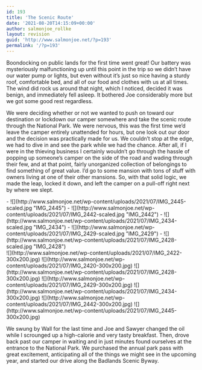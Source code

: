 ```yaml
---
id: 193
title: 'The Scenic Route'
date: '2021-08-20T14:15:09+00:00'
author: salmonjoe_rollke
layout: revision
guid: 'http://www.salmonjoe.net/?p=193'
permalink: '/?p=193'
---
```


<div class="boldgrid-section"><div class="container"><div class="row"><div class="col-md-12 col-xs-12 col-sm-12">Boondocking on public lands for the first time went great! Our battery was mysteriously malfunctioning up until this point in the trip so we didn’t have our water pump or lights, but even without it’s just so nice having a sturdy roof, comfortable bed, and all of our food and clothes with us at all times. The wind did rock us around that night, which I noticed, decided it was benign, and immediately fell asleep. It bothered Joe considerably more but we got some good rest regardless.

We were deciding whether or not we wanted to push on toward our destination or lockdown our camper somewhere and take the scenic route through the National Park. We were nervous, this was the first time we’d leave the camper entirely unattended for hours, but one look out our door and the decision was practically made for us. We couldn’t stop at the edge, we had to dive in and see the park while we had the chance. After all, if I were in the thieving business I certainly wouldn’t go through the hassle of popping up someone’s camper on the side of the road and wading through their few, and at that point, fairly unorganized collection of belongings to find something of great value. I’d go to some mansion with tons of stuff with owners living at one of their other mansions. So, with that solid logic, we made the leap, locked it down, and left the camper on a pull-off right next by where we slept.

<div class="ml-slider-3-22-1 metaslider metaslider-flex metaslider-183 ml-slider" id="metaslider-id-183" style="width: 100%;"><div id="metaslider_container_183"><div id="metaslider_183">- ![](http://www.salmonjoe.net/wp-content/uploads/2021/07/IMG_2445-scaled.jpg "IMG_2445")
- ![](http://www.salmonjoe.net/wp-content/uploads/2021/07/IMG_2442-scaled.jpg "IMG_2442")
- ![](http://www.salmonjoe.net/wp-content/uploads/2021/07/IMG_2434-scaled.jpg "IMG_2434")
- ![](http://www.salmonjoe.net/wp-content/uploads/2021/07/IMG_2429-scaled.jpg "IMG_2429")
- ![](http://www.salmonjoe.net/wp-content/uploads/2021/07/IMG_2428-scaled.jpg "IMG_2428")
 
 </div> </div></div>![](http://www.salmonjoe.net/wp-content/uploads/2021/07/IMG_2422-300x200.jpg) ![](http://www.salmonjoe.net/wp-content/uploads/2021/07/IMG_2420-300x200.jpg) ![](http://www.salmonjoe.net/wp-content/uploads/2021/07/IMG_2428-300x200.jpg) ![](http://www.salmonjoe.net/wp-content/uploads/2021/07/IMG_2429-300x200.jpg) ![](http://www.salmonjoe.net/wp-content/uploads/2021/07/IMG_2434-300x200.jpg) ![](http://www.salmonjoe.net/wp-content/uploads/2021/07/IMG_2442-300x200.jpg) ![](http://www.salmonjoe.net/wp-content/uploads/2021/07/IMG_2445-300x200.jpg)

We swung by Wall for the last time and Joe and Sawyer changed the oil while I scrounged up a high-calorie and very tasty breakfast. Then, drove back past our camper in waiting and in just minutes found ourselves at the entrance to the National Park. We purchased the annual park pass with great excitement, anticipating all of the things we might see in the upcoming year, and started our drive along the Badlands Scenic Byway.

</div></div></div></div>
